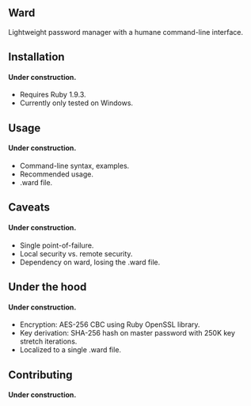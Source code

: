 ## Ward

Lightweight password manager with a humane command-line interface.

## Installation

#### Under construction.
* Requires Ruby 1.9.3.
* Currently only tested on Windows.

## Usage

#### Under construction.
* Command-line syntax, examples.
* Recommended usage.
* .ward file.

## Caveats

#### Under construction.
* Single point-of-failure.
* Local security vs. remote security.
* Dependency on ward, losing the .ward file.

## Under the hood

#### Under construction.
* Encryption: AES-256 CBC using Ruby OpenSSL library.
* Key derivation: SHA-256 hash on master password with 250K key stretch iterations.
* Localized to a single .ward file.

## Contributing

#### Under construction.